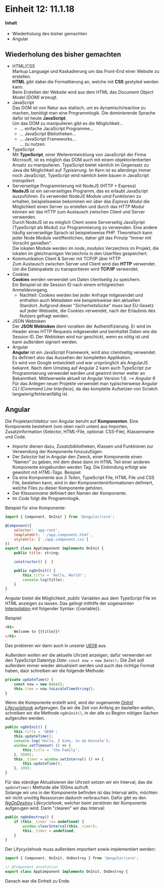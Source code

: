 # Einheit 12: 11.1.18

#### Inhalt
  - Wiederholung des bisher gemachten
  - Angular

## Wiederholung des bisher gemachten
* HTML/CSS  
Markup Language und Kaskadierung um das Front-End einer Website zu erstellen.  
__HTML__ gibt dabei die Formattierung an, welche mit __CSS__ gestyled werden kann.  
Beim Erstellen der Website wird aus dem HTML das _Document Object Model (DOM)_ erzeugt.
* JavaScript  
Das DOM ist von Natur aus statisch, um es dynamisch/reactive zu machen, benötigt man eine Programmlogik. Die dominierende Sprache dafür ist heute __JavaScript__.  
Um das DOM zu manipulieren gibt es die Möglichkeit...
  + ... einfache JacaScript Programme...
  + ... JavaScript Bibliotheken...
  + ... JavaScript Frameworks...  
... zu nutzen.
* TypeScript  
Mit __TypeScript__, einer Weiterentwicklung von JavaScript der Firma Microsoft, ist es möglich das DOM auch mit einem objektorientierten Ansatz zu manipulieren. TypeScript bietet nämlich im Gegensatz zu Java die Möglichkeit auf _Typisierung_.
Im Kern ist es allerdings immer noch JavaScript, TypeScript wird nämlich beim bauen in JavaScript _transpiliert_.
* Serverseitige Programmierung mit NodeJS (HTTP + Express)  
__NodeJS__ ist ein serverseitiges Programm, das es erlaubt JavaScript auszuführen. Es verwendet _NodeJS Module_ umd Funktionen zu erhalten, beispielsweise bekommen wir über das _Express Modul_ die Möglichkeit einen Server zu erstellen und durch das _HTTP Modul_ können wir das HTTP zum Austausch zwischen Client und Server verwenden.  
Durch NodeJS ist es möglich Client sowie Serverseitig JavaSyript (TypeScript als Modul) zur Programmierung zu verwenden. Eine andere häufig serverseitige Sprach ist beispielsweise _PHP_.
Theoretisch kann jeder Node Module veröffentlichen, daher gilt das Prinzip "Immer mit Vorsciht genießen".  
Die lokalen Module werden im _node_modules_ Verzeichnis im Projekt, die lokalen im gleichnamigen Verzeichnis in den Userfiles gespeichert.
* Kommunikation Client & Server mit TCP/IP über HTTP  
Zum Austausch zwischen Server und Client wird das __HTTP__ verwendet. Um die Datenpakete zu transportieren wird __TCP/IP__ verwendet.
* Cookies  
__Cookies__ werden verwendet um Daten clientseitig zu speichern.  
Ein Beispiel ist die Session ID nach einem erfolgreichen Anmeldevorgang.  
  + Nachteil: Cookies werden bei jeder Anfrage mitgesendet und enthalten auch Metadaten wie beispielsweise den aktuellen Standort. Aufgrund dieser "Sicherheitslücke" muss laut EU Gesetz auf jeder Webseite, die Cookies verwendet, nach der Erlaubnis des Nutzers gefragt werden.
* JSON Webtoken  
Der __JSON Webtoken__ dient vorallem der Authentifizierung. Er wird im Header eines HTTP Requests mitgesendet und beinhaltet Daten wie die Session ID. Der Webtoken wird nur geschickt, wenn es nötig ist und kann außerdem signiert werden.
* Angular  
__Angular__ ist ein JavaScript Framework, wird also clientseitig verwendet. Es definiert also das Aussehen der kompletten Applikation.  
Es wird von Google entwicktelt und war ursprünglich als AngularJS bekannt. Nach dem Umstieg auf Angular 2 kann auch TypeScript zur Programmierung verwendet werden und gewinnt immer weiter an Bekanntheit. Mittlwerweile aktuell ist Angular Version 1.6. --> _Angular 6_
Für das Anlegen neuer Projekte verwendet man typischerweise _Angular CLI (Command Line Interface)_, da das komplette Aufsetzen von Scratch langwierig/fehleranfällig ist.

## Angular
Die Projektarchitektur von Angular beruht auf __Komponenten__. Eine Komponente bestehent (von oben nach unten) aus Importen, Zusatzinformation (Selector, HTML-File, optional: CSS-File), Klassenname und Code.  
  + _Importe_ dienen dazu, Zusatzbibliotheken, Klassen und Funktionen zur Verwendung der Komponente hinzuzufügen.
  + Der _Selector_ hat in Angular den Zweck, einer Komponente einen "Namen" zu geben, mit dem diese dann im HTML Teil einer anderen Komponente eingebunden werden Tag. Die Einbindung erfolgt wie gewohnt mit _HTML-Tags_. Beispiel: <selector></selector>
  + Da eine Komponente aus _3 Teilen_, TypeScript File, HTML File und CSS File, bestehen kann, wird in den Komponenteninformationen definiert, welche Files zu dieser Komponente gehören.
  + Der _Klassenname_ definiert den Namen der Komponente.
  + Im _Code_ folgt die Programmlogik.  

Beispiel für eine Komponente:  

```javascript
import { Component, OnInit } from '@angular/core';

@Component({
    selector: 'app-root',
    templateUrl: './app.component.html',
    styleUrls: ['./app.component.css']
})
export class AppComponent implements OnInit {
    public title: string;

    constructor() {  }

    public ngOnInit() {
        this.title = 'Hello, World!';
        console.log(title);
    }
}
```

Angular bietet die Möglichkeit, _public_ Variablen aus dem TypeScript File im HTML anzeigen zu lassen. Das gelingt mithilfe der sogenannten [Interpolation] mit folgender Syntax: {{variable}}.

Beispiel:

```html
<h1>
    Welcome to {{title}}!
</h1>
```

Das probieren wir dann auch in unserer [UE08] aus.  

Außerdem wollen wir die aktuelle Uhrzeit anzeigen, dafür verwenden wir den TypeScript Datentyp _Date_: `const now = new Date();`
Die Zeit soll außerdem immer wieder aktualisiert werden und auch das richtige Format haben, daür schreiben wir die folgende Methode:

```javascript
private updateTime() {
    const now = new Date();
    this.time = now.toLocaleTimeString();
}
```

Wenn die Komponente erstellt wird, wird der sogenannte _[OnInit]_ _[Lifecyclehook]_ aufgerugen. Da wir die Zeit von Anfang an dastellen wollen, schreiben wir die Methode `ngOnInit()`, in der alle zu Beginn nötigen Sachen aufgerufen werden.

```javascript
public ngOnInit() {
    this.title = 'UE08';
    this.updateTime();
    console.log('Hallo, I bims, in da Konsole');
    window.setTimeout( () => {
        this.title = 'the Family';
    }, 5000);
    this._timer = window.setInterval( () => {
        this.updateTime();
    }, 100);
}
```

Für das ständige Aktualisieren der Uhrzeit setzen wir ein Interval, das die `updateTime()` Methode alle 100ms aufruft.  
Solange wir uns in der Komponente befinden ist das Interval aktiv, möchten wir nicht unnötig Ressourcen dadurch verbrauchen. Dafür gibt es den _[NgOnDestroy]_ _Lifecyclehook_, welcher beim zerstören der Komponente aufgerugen wird. Darin "clearen" wir das Interval:

```javascript
public ngOnDestroy() {
    if (this._timer !== undefined) {
        window.clearInterval(this._timer);
        this._timer = undefined;
    }
}
```
Der Lifycyclehook muss außerdem importiert sowie implementiert werden: 

```javascript
import { Component, OnInit, OnDestroy } from '@angular/core';

// @Component annotation
export class AppComponent implements OnInit, OnDestroy {
```

Danach war die Einheit zu Ende.

[Interpolation]: https://angular.io/guide/displaying-data#showing-component-properties-with-interpolation
[UE08]: https://github.com/HTLMechatronics/m13-5ahme-fivu/tree/kormam13/projects/ue08
[OnInit]: https://angular.io/guide/lifecycle-hooks#oninit
[Lifecyclehook]: https://angular.io/guide/lifecycle-hooks#lifecycle-hooks
[NgOnDestroy]: https://angular.io/guide/lifecycle-hooks#ondestroy
